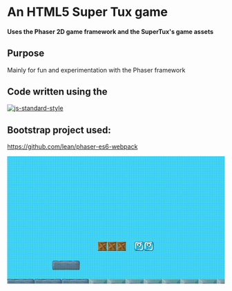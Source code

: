 # An HTML5 Super Tux game
#### Uses the Phaser 2D game framework and the SuperTux's game assets

## Purpose
Mainly for fun and experimentation with the Phaser framework

## Code written using the

[![js-standard-style](https://cdn.rawgit.com/feross/standard/master/badge.svg)](https://github.com/feross/standard)

## Bootstrap project used:
https://github.com/lean/phaser-es6-webpack

![Gameplay preview](gameplay_preview.gif)

